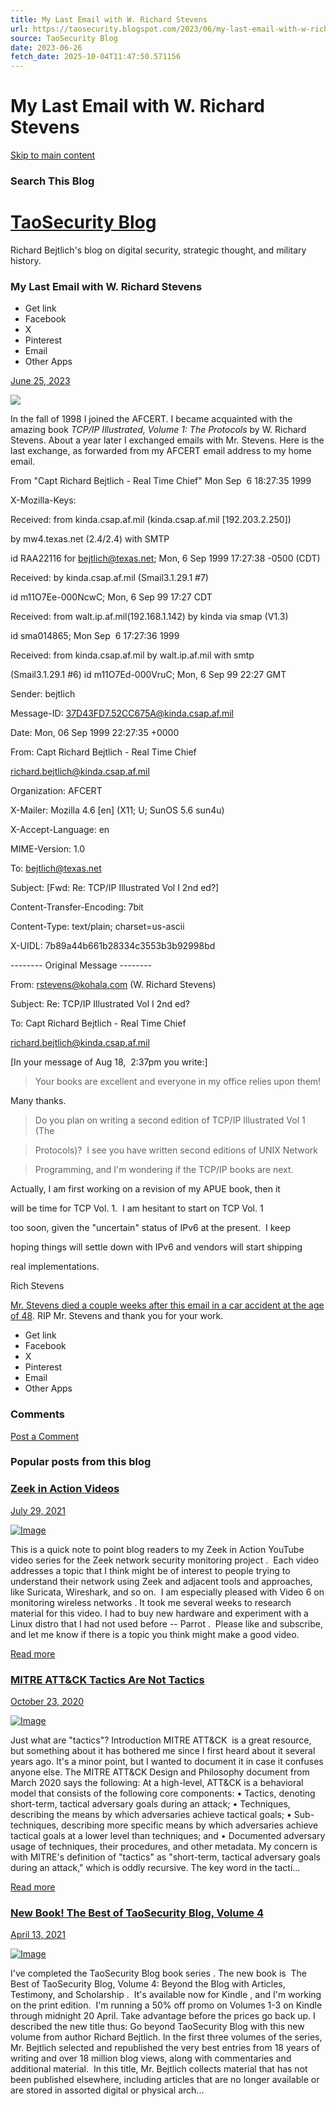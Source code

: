 ```yaml
---
title: My Last Email with W. Richard Stevens
url: https://taosecurity.blogspot.com/2023/06/my-last-email-with-w-richard-stevens.html
source: TaoSecurity Blog
date: 2023-06-26
fetch_date: 2025-10-04T11:47:50.571156
---
```


# My Last Email with W. Richard Stevens

[Skip to main content](#main)

### Search This Blog

# [TaoSecurity Blog](https://taosecurity.blogspot.com/)

Richard Bejtlich's blog on digital security, strategic thought, and military history.

### My Last Email with W. Richard Stevens

* Get link
* Facebook
* X
* Pinterest
* Email
* Other Apps

[June 25, 2023](https://taosecurity.blogspot.com/2023/06/my-last-email-with-w-richard-stevens.html "permanent link")

[![](https://blogger.googleusercontent.com/img/b/R29vZ2xl/AVvXsEgDkr-LfYlfSHJzZ6kB83fPh7UePTCeqBsFf7jRpQu_LowG597rxF6v-BaVRf3mggJB_HJrKsKvkptOeBcOx6mdXakZTIb3CdZEYBrf5XIras_7MAr8MLYtbUAvWT_4FrU7zIpK4jdSdYJV5S6gWRzwB0PSGD98IPcbvG3EMC4UeiawK2eDEFnq/w316-h400/cover.jpg)](https://blogger.googleusercontent.com/img/b/R29vZ2xl/AVvXsEgDkr-LfYlfSHJzZ6kB83fPh7UePTCeqBsFf7jRpQu_LowG597rxF6v-BaVRf3mggJB_HJrKsKvkptOeBcOx6mdXakZTIb3CdZEYBrf5XIras_7MAr8MLYtbUAvWT_4FrU7zIpK4jdSdYJV5S6gWRzwB0PSGD98IPcbvG3EMC4UeiawK2eDEFnq/s1319/cover.jpg)

In the fall of 1998 I joined the AFCERT. I became acquainted with the amazing book *TCP/IP Illustrated, Volume 1: The Protocols* by W. Richard Stevens. About a year later I exchanged emails with Mr. Stevens. Here is the last exchange, as forwarded from my AFCERT email address to my home email.

From "Capt Richard Bejtlich - Real Time Chief" Mon Sep  6 18:27:35 1999

X-Mozilla-Keys:

Received: from kinda.csap.af.mil (kinda.csap.af.mil [192.203.2.250])

by mw4.texas.net (2.4/2.4) with SMTP

id RAA22116 for <bejtlich@texas.net>; Mon, 6 Sep 1999 17:27:38 -0500 (CDT)

Received: by kinda.csap.af.mil (Smail3.1.29.1 #7)

id m11O7Ee-000NcwC; Mon, 6 Sep 99 17:27 CDT

Received: from walt.ip.af.mil(192.168.1.142) by kinda via smap (V1.3)

id sma014865; Mon Sep  6 17:27:36 1999

Received: from kinda.csap.af.mil by walt.ip.af.mil with smtp

(Smail3.1.29.1 #6) id m11O7Ed-000VruC; Mon, 6 Sep 99 22:27 GMT

Sender: bejtlich

Message-ID: <37D43FD7.52CC675A@kinda.csap.af.mil>

Date: Mon, 06 Sep 1999 22:27:35 +0000

From: Capt Richard Bejtlich - Real Time Chief

<richard.bejtlich@kinda.csap.af.mil>

Organization: AFCERT

X-Mailer: Mozilla 4.6 [en] (X11; U; SunOS 5.6 sun4u)

X-Accept-Language: en

MIME-Version: 1.0

To: bejtlich@texas.net

Subject: [Fwd: Re: TCP/IP Illustrated Vol I 2nd ed?]

Content-Transfer-Encoding: 7bit

Content-Type: text/plain; charset=us-ascii

X-UIDL: 7b89a44b661b28334c3553b3b92998bd

-------- Original Message --------

From: rstevens@kohala.com (W. Richard Stevens)

Subject: Re: TCP/IP Illustrated Vol I 2nd ed?

To: Capt Richard Bejtlich - Real Time Chief

<richard.bejtlich@kinda.csap.af.mil>

[In your message of Aug 18,  2:37pm you write:]

>

> Your books are excellent and everyone in my office relies upon them!

Many thanks.

> Do you plan on writing a second edition of TCP/IP Illustrated Vol 1 (The

> Protocols)?  I see you have written second editions of UNIX Network

> Programming, and I'm wondering if the TCP/IP books are next.

Actually, I am first working on a revision of my APUE book, then it

will be time for TCP Vol. 1.  I am hesitant to start on TCP Vol. 1

too soon, given the "uncertain" status of IPv6 at the present.  I keep

hoping things will settle down with IPv6 and vendors will start shipping

real implementations.

Rich Stevens

[Mr. Stevens died a couple weeks after this email in a car accident at the age of 48](http://phrack.org/issues/55/4.html). RIP Mr. Stevens and thank you for your work.

* Get link
* Facebook
* X
* Pinterest
* Email
* Other Apps

### Comments

[Post a Comment](https://www.blogger.com/comment/fullpage/post/4088979/6445093570990024687)

### Popular posts from this blog

### [Zeek in Action Videos](https://taosecurity.blogspot.com/2021/07/zeek-in-action-videos.html)

[July 29, 2021](https://taosecurity.blogspot.com/2021/07/zeek-in-action-videos.html "permanent link")

[![Image](https://blogger.googleusercontent.com/img/b/R29vZ2xl/AVvXsEhcWFyS3aGQrT6UiiiBbLkOiUs5W_Y9cYMLeH2Z7KkzzqINSWjFIEG8inSUNbYNGTjF7dcEUOOOkK7DzHQXcNMY3Nhl1PIFsdZZeJOH7bzRzpQMUdez5M7_g3t_xyygra49FBKK/w640-h360/capture_001_29072021_143006.jpg)](https://taosecurity.blogspot.com/2021/07/zeek-in-action-videos.html)

This is a quick note to point blog readers to my Zeek in Action YouTube video series for the Zeek network security monitoring project .  Each video addresses a topic that I think might be of interest to people trying to understand their network using Zeek and adjacent tools and approaches, like Suricata, Wireshark, and so on.  I am especially pleased with Video 6 on monitoring wireless networks . It took me several weeks to research material for this video. I had to buy new hardware and experiment with a Linux distro that I had not used before -- Parrot .  Please like and subscribe, and let me know if there is a topic you think might make a good video.

[Read more](https://taosecurity.blogspot.com/2021/07/zeek-in-action-videos.html "Zeek in Action Videos")

### [MITRE ATT&CK Tactics Are Not Tactics](https://taosecurity.blogspot.com/2020/10/mitre-att-tactics-are-not-tactics.html)

[October 23, 2020](https://taosecurity.blogspot.com/2020/10/mitre-att-tactics-are-not-tactics.html "permanent link")

[![Image](https://blogger.googleusercontent.com/img/b/R29vZ2xl/AVvXsEgh8UtkHOxII5KLGuTgeVk3iVj3KMfkoFLyDb11MrasYGQ9J2Q5NPBgNUX4-Dk5YKF_26s2quTQ_ve4bEh4yIF1H97CJeNqoGqlpAATJPzThQ_IGALsANV3MZLlF_zogZNHM-LI/s320/on+tactics.jpg)](https://taosecurity.blogspot.com/2020/10/mitre-att-tactics-are-not-tactics.html)

Just what are "tactics"? Introduction MITRE ATT&CK  is a great resource, but something about it has bothered me since I first heard about it several years ago. It's a minor point, but I wanted to document it in case it confuses anyone else. The MITRE ATT&CK Design and Philosophy document from March 2020 says the following: At a high-level, ATT&CK is a behavioral model that consists of the following core components: • Tactics, denoting short-term, tactical adversary goals during an attack; • Techniques, describing the means by which adversaries achieve tactical goals; • Sub-techniques, describing more specific means by which adversaries achieve tactical goals at a lower level than techniques; and • Documented adversary usage of techniques, their procedures, and other metadata. My concern is with MITRE's definition of "tactics" as "short-term, tactical adversary goals during an attack," which is oddly recursive. The key word in the tacti...

[Read more](https://taosecurity.blogspot.com/2020/10/mitre-att-tactics-are-not-tactics.html "MITRE ATT&CK Tactics Are Not Tactics")

### [New Book! The Best of TaoSecurity Blog, Volume 4](https://taosecurity.blogspot.com/2021/04/new-book-best-of-taosecurity-blog.html)

[April 13, 2021](https://taosecurity.blogspot.com/2021/04/new-book-best-of-taosecurity-blog.html "permanent link")

[![Image](https://blogger.googleusercontent.com/img/b/R29vZ2xl/AVvXsEhe6YF9WJiKp0uULA6gH7y4zgy_L4W5xkOUmCV3fENBessbRL3bdnf6xy2y-uWNS1ScWWzyQ5qBL56XVyeknUtWhFk29Ol6pGst3H78RCAT2c53h7VCq4bU00BGhRhXRygZs8kZ/w400-h640/The+Best+of+TaoSecurity+Blog%252C+Volume+4.jpg)](https://taosecurity.blogspot.com/2021/04/new-book-best-of-taosecurity-blog.html)

I've completed the TaoSecurity Blog book series . The new book is  The Best of TaoSecurity Blog, Volume 4: Beyond the Blog with Articles, Testimony, and Scholarship .  It's available now for Kindle , and I'm working on the print edition.  I'm running a 50% off promo on Volumes 1-3 on Kindle through midnight 20 April. Take advantage before the prices go back up. I described the new title thus: Go beyond TaoSecurity Blog with this new volume from author Richard Bejtlich. In the first three volumes of the series, Mr. Bejtlich selected and republished the very best entries from 18 years of writing and over 18 million blog views, along with commentaries and additional material.  In this title, Mr. Bejtlich collects material that has not been published elsewhere, including articles that are no longer available or are stored in assorted digital or physical arch...
